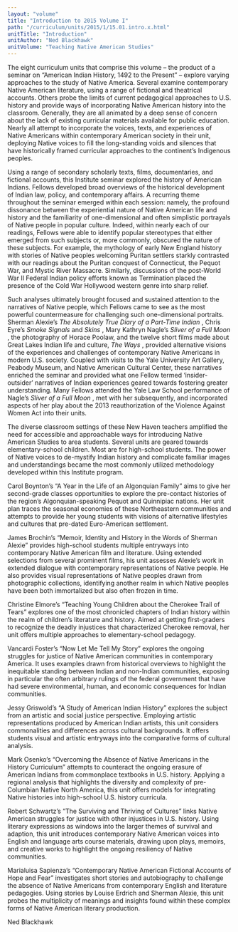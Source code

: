 ```yaml
---
layout: "volume"
title: "Introduction to 2015 Volume I"
path: "/curriculum/units/2015/1/15.01.intro.x.html"
unitTitle: "Introduction"
unitAuthor: "Ned Blackhawk"
unitVolume: "Teaching Native American Studies"
---
```

<main>
 <p>
  The eight curriculum units that comprise this volume – the product of a seminar on “American Indian History, 1492 to the Present” – explore varying approaches to the study of Native America. Several examine contemporary Native American literature, using a range of fictional and theatrical accounts. Others probe the limits of current pedagogical approaches to U.S. history and provide ways of incorporating Native American history into the classroom. Generally, they are all animated by a deep sense of concern about the lack of existing curricular materials available for public education. Nearly all attempt to incorporate the voices, texts, and experiences of Native Americans within contemporary American society in their unit, deploying Native voices to fill the long-standing voids and silences that have historically framed curricular approaches to the continent’s Indigenous peoples.
 </p>
 <p>
  Using a range of secondary scholarly texts, films, documentaries, and fictional accounts, this Institute seminar explored the history of American Indians. Fellows developed broad overviews of the historical development of Indian law, policy, and contemporary affairs. A recurring theme throughout the seminar emerged within each session: namely, the profound dissonance between the experiential nature of Native American life and history and the familiarity of one-dimensional and often simplistic portrayals of Native people in popular culture. Indeed, within nearly each of our readings, Fellows were able to identify popular stereotypes that either emerged from such subjects or, more commonly, obscured the nature of these subjects. For example, the mythology of early New England history with stories of Native peoples welcoming Puritan settlers starkly contrasted with our readings about the Puritan conquest of Connecticut, the Pequot War, and Mystic River Massacre. Similarly, discussions of the post-World War II Federal Indian policy efforts known as Termination placed the presence of the Cold War Hollywood western genre into sharp relief.
 </p>
 <p>
  Such analyses ultimately brought focused and sustained attention to the narratives of Native people, which Fellows came to see as the most powerful countermeasure for challenging such one-dimensional portraits. Sherman Alexie’s
  <em>
   The Absolutely True Diary of a Part-Time Indian
  </em>
  , Chris Eyre’s
  <em>
   Smoke Signals
  </em>
  and
  <em>
   Skins
  </em>
  , Mary Kathryn Nagle’s
  <em>
   Sliver of a Full Moon
  </em>
  , the photography of Horace Poolaw, and the twelve short films made about Great Lakes Indian life and culture,
  <em>
   The Ways
  </em>
  , provided alternative visions of the experiences and challenges of contemporary Native Americans in modern U.S. society. Coupled with visits to the Yale University Art Gallery, Peabody Museum, and Native American Cultural Center, these narratives enriched the seminar and provided what one Fellow termed ‘insider-outsider’ narratives of Indian experiences geared towards fostering greater understanding. Many Fellows attended the Yale Law School performance of Nagle’s
  <em>
   Sliver of a Full Moon
  </em>
  , met with her subsequently, and incorporated aspects of her play about the 2013 reauthorization of the Violence Against Women Act into their units.
 </p>
 <p>
  The diverse classroom settings of these New Haven teachers amplified the need for accessible and approachable ways for introducing Native American Studies to area students. Several units are geared towards elementary-school children. Most are for high-school students. The power of Native voices to de-mystify Indian history and complicate familiar images and understandings became the most commonly utilized methodology developed within this Institute program.
 </p>
 <p>
  Carol Boynton’s “A Year in the Life of an Algonquian Family” aims to give her second-grade classes opportunities to explore the pre-contact histories of the region’s Algonquian-speaking Pequot and Quinnipiac nations. Her unit plan traces the seasonal economies of these Northeastern communities and attempts to provide her young students with visions of alternative lifestyles and cultures that pre-dated Euro-American settlement.
 </p>
 <p>
  James Brochin’s “Memoir, Identity and History in the Words of Sherman Alexie” provides high-school students multiple entryways into contemporary Native American film and literature. Using extended selections from several prominent films, his unit assesses Alexie’s work in extended dialogue with contemporary representations of Native people. He also provides visual representations of Native peoples drawn from photographic collections, identifying another realm in which Native peoples have been both immortalized but also often frozen in time.
 </p>
 <p>
  Christine Elmore’s “Teaching Young Children about the Cherokee Trail of Tears” explores one of the most chronicled chapters of Indian history within the realm of children’s literature and history. Aimed at getting first-graders to recognize the deadly injustices that characterized Cherokee removal, her unit offers multiple approaches to elementary-school pedagogy.
 </p>
 <p>
  Vancardi Foster’s “Now Let Me Tell My Story” explores the ongoing struggles for justice of Native American communities in contemporary America. It uses examples drawn from historical overviews to highlight the inequitable standing between Indian and non-Indian communities, exposing in particular the often arbitrary rulings of the federal government that have had severe environmental, human, and economic consequences for Indian communities.
 </p>
 <p>
  Jessy Griswold’s “A Study of American Indian History” explores the subject from an artistic and social justice perspective. Employing artistic representations produced by American Indian artists, this unit considers commonalities and differences across cultural backgrounds. It offers students visual and artistic entryways into the comparative forms of cultural analysis.
 </p>
 <p>
  Mark Osenko’s “Overcoming the Absence of Native Americans in the History Curriculum” attempts to counteract the ongoing erasure of American Indians from commonplace textbooks in U.S. history. Applying a regional analysis that highlights the diversity and complexity of pre-Columbian Native North America, this unit offers models for integrating Native histories into high-school U.S. history curricula.
 </p>
 <p>
  Robert Schwartz’s “The Surviving and Thriving of Cultures” links Native American struggles for justice with other injustices in U.S. history. Using literary expressions as windows into the larger themes of survival and adaption, this unit introduces contemporary Native American voices into English and language arts course materials, drawing upon plays, memoirs, and creative works to highlight the ongoing resiliency of Native communities.
 </p>
 <p>
  Marialuisa Sapienza’s “Contemporary Native American Fictional Accounts of Hope and Fear” investigates short stories and autobiography to challenge the absence of Native Americans from contemporary English and literature pedagogies. Using stories by Louise Erdrich and Sherman Alexie, this unit probes the multiplicity of meanings and insights found within these complex forms of Native American literary production.
 </p>
 <p>
  Ned Blackhawk
 </p>
</main>